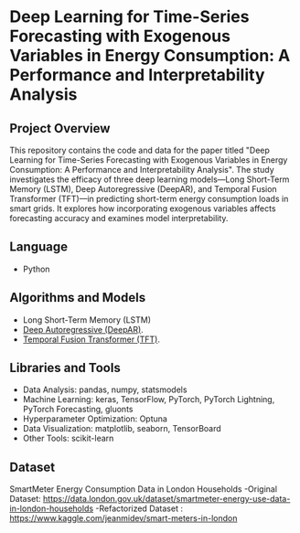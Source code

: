 # Deep Learning for Time-Series Forecasting with Exogenous Variables in Energy Consumption: A Performance and Interpretability Analysis

## Project Overview
This repository contains the code and data for the paper titled "Deep Learning for Time-Series Forecasting with Exogenous Variables in Energy Consumption: A Performance and Interpretability Analysis". The study investigates the efficacy of three deep learning models—Long Short-Term Memory (LSTM), Deep Autoregressive (DeepAR), and Temporal Fusion Transformer (TFT)—in predicting short-term energy consumption loads in smart grids. It explores how incorporating exogenous variables affects forecasting accuracy and examines model interpretability.

## Language
- Python

## Algorithms and Models
- Long Short-Term Memory (LSTM)
- [Deep Autoregressive (DeepAR)](https://arxiv.org/abs/1704.04110).
- [Temporal Fusion Transformer (TFT)](https://arxiv.org/abs/1912.09363).

## Libraries and Tools
- Data Analysis: pandas, numpy, statsmodels
- Machine Learning: keras, TensorFlow, PyTorch, PyTorch Lightning, PyTorch Forecasting, gluonts
- Hyperparameter Optimization: Optuna
- Data Visualization: matplotlib, seaborn, TensorBoard
- Other Tools: scikit-learn

## Dataset
SmartMeter Energy Consumption Data in London Households
-Original Dataset: https://data.london.gov.uk/dataset/smartmeter-energy-use-data-in-london-households
-Refactorized Dataset : https://www.kaggle.com/jeanmidev/smart-meters-in-london


